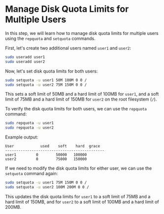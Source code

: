 # Manage Disk Quota Limits for Multiple Users

In this step, we will learn how to manage disk quota limits for multiple users using the `repquota` and `setquota` commands.

First, let's create two additional users named `user1` and `user2`:

```bash
sudo useradd user1
sudo useradd user2
```

Now, let's set disk quota limits for both users:

```bash
sudo setquota -u user1 50M 100M 0 0 /
sudo setquota -u user2 75M 150M 0 0 /
```

This sets a soft limit of 50MB and a hard limit of 100MB for `user1`, and a soft limit of 75MB and a hard limit of 150MB for `user2` on the root filesystem (`/`).

To verify the disk quota limits for both users, we can use the `repquota` command:

```bash
sudo repquota -u user1
sudo repquota -u user2
```

Example output:

```
User            used    soft    hard  grace
---------------------------------------------
user1         0        50000   100000
user2         0        75000   150000
```

If we need to modify the disk quota limits for either user, we can use the `setquota` command again:

```bash
sudo setquota -u user1 75M 150M 0 0 /
sudo setquota -u user2 100M 200M 0 0 /
```

This updates the disk quota limits for `user1` to a soft limit of 75MB and a hard limit of 150MB, and for `user2` to a soft limit of 100MB and a hard limit of 200MB.
